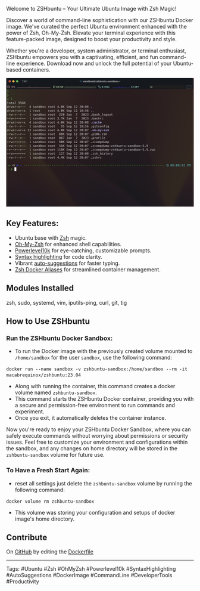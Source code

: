 Welcome to ZSHbuntu – Your Ultimate Ubuntu Image with Zsh Magic!

Discover a world of command-line sophistication with our ZSHbuntu Docker image. We've curated the perfect Ubuntu environment enhanced with the power of Zsh, Oh-My-Zsh. Elevate your terminal experience with this feature-packed image, designed to boost your productivity and style.

Whether you're a developer, system administrator, or terminal enthusiast, ZSHbuntu empowers you with a captivating, efficient, and fun command-line experience. Download now and unlock the full potential of your Ubuntu-based containers.

<img src="https://raw.githubusercontent.com/snigdhasjg/playground/main/docker-images/zshbuntu/docs/terminal.png" width="512" alt="Terminal Example">

## Key Features:

- Ubuntu base with [Zsh](https://en.wikipedia.org/wiki/Z_shell) magic.
- [Oh-My-Zsh](https://ohmyz.sh) for enhanced shell capabilities.
- [Powerlevel10k](https://github.com/romkatv/powerlevel10k) for eye-catching, customizable prompts.
- [Syntax highlighting](https://github.com/zsh-users/zsh-syntax-highlighting) for code clarity.
- Vibrant [auto-suggestions](https://github.com/zsh-users/zsh-autosuggestions) for faster typing.
- [Zsh Docker Aliases](https://github.com/akarzim/zsh-docker-aliases) for streamlined container management.

## Modules Installed
zsh, sudo, systemd, vim, iputils-ping, curl, git, tig

## How to Use ZSHbuntu

### Run the ZSHbuntu Docker Sandbox:
- To run the Docker image with the previously created volume mounted to `/home/sandbox` for the user `sandbox`, use the following command:
```shell
docker run --name sandbox -v zshbuntu-sandbox:/home/sandbox --rm -it macabrequinox/zshbuntu:23.04
```
- Along with running the container, this command creates a docker volume named `zshbuntu-sandbox`.
- This command starts the ZSHbuntu Docker container, providing you with a secure and permission-free environment to run commands and experiment.
- Once you exit, it automatically deletes the container instance.

Now you're ready to enjoy your ZSHbuntu Docker Sandbox, where you can safely execute commands without worrying about permissions or security issues. 
Feel free to customize your environment and configurations within the sandbox, and any changes on home directory will be stored in the `zshbuntu-sandbox` volume for future use.

### To Have a Fresh Start Again:
- reset all settings just delete the `zshbuntu-sandbox` volume by running the following command:
```shell
docker volume rm zshbuntu-sandbox
```
- This volume was storing your configuration and setups of docker image's home directory.

## Contribute
On [GitHub](https://github.com/snigdhasjg/playground/tree/main/docker-images/zshbuntu) by editing the [Dockerfile](https://github.com/snigdhasjg/playground/tree/main/docker-images/zshbuntu/Dockerfile)

---
Tags: #Ubuntu #Zsh #OhMyZsh #Powerlevel10k #SyntaxHighlighting #AutoSuggestions #DockerImage #CommandLine #DeveloperTools #Productivity